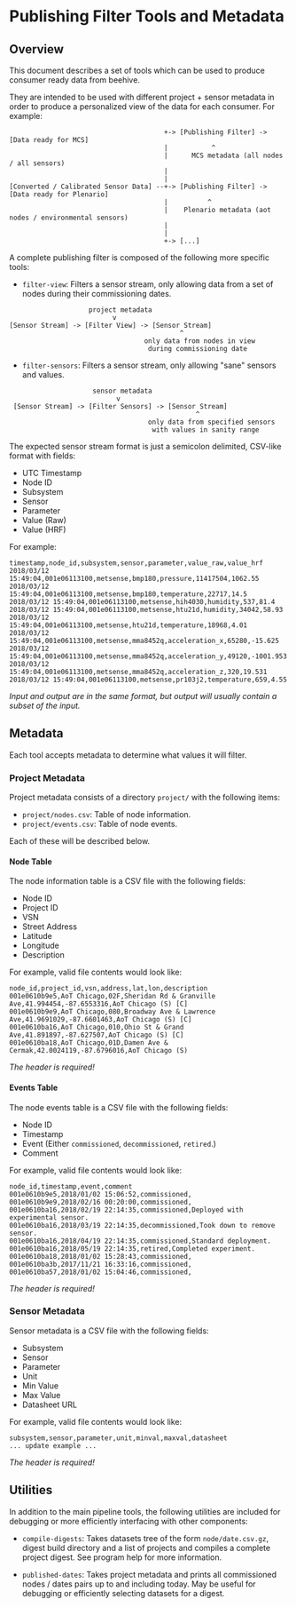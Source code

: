 <!--
waggle_topic=Waggle/Beehive/Operations,Publishing Data
-->

# Publishing Filter Tools and Metadata

## Overview

This document describes a set of tools which can be used to produce consumer
ready data from beehive.

They are intended to be used with different project + sensor metadata in order
to produce a personalized view of the data for each consumer. For example:

```
                                       +-> [Publishing Filter] -> [Data ready for MCS]
                                       |           ^
                                       |      MCS metadata (all nodes / all sensors)
                                       |
                                       |
[Converted / Calibrated Sensor Data] --+-> [Publishing Filter] -> [Data ready for Plenario]
                                       |          ^
                                       |    Plenario metadata (aot nodes / environmental sensors)
                                       |
                                       |
                                       +-> [...]
```

A complete publishing filter is composed of the following more specific tools:

* `filter-view`: Filters a sensor stream, only allowing data from a set of nodes during their commissioning dates.
```
                    project metadata
                          v
[Sensor Stream] -> [Filter View] -> [Sensor Stream]
                                           ^
                                  only data from nodes in view
                                   during commissioning date
```

* `filter-sensors`: Filters a sensor stream, only allowing "sane" sensors and values.
```
                     sensor metadata
                           v
 [Sensor Stream] -> [Filter Sensors] -> [Sensor Stream]
                                               ^
                                   only data from specified sensors
                                    with values in sanity range
```

The expected sensor stream format is just a semicolon delimited, CSV-like format with fields:

* UTC Timestamp
* Node ID
* Subsystem
* Sensor
* Parameter
* Value (Raw)
* Value (HRF)

For example:

```
timestamp,node_id,subsystem,sensor,parameter,value_raw,value_hrf
2018/03/12 15:49:04,001e06113100,metsense,bmp180,pressure,11417504,1062.55
2018/03/12 15:49:04,001e06113100,metsense,bmp180,temperature,22717,14.5
2018/03/12 15:49:04,001e06113100,metsense,hih4030,humidity,537,81.4
2018/03/12 15:49:04,001e06113100,metsense,htu21d,humidity,34042,58.93
2018/03/12 15:49:04,001e06113100,metsense,htu21d,temperature,18968,4.01
2018/03/12 15:49:04,001e06113100,metsense,mma8452q,acceleration_x,65280,-15.625
2018/03/12 15:49:04,001e06113100,metsense,mma8452q,acceleration_y,49120,-1001.953
2018/03/12 15:49:04,001e06113100,metsense,mma8452q,acceleration_z,320,19.531
2018/03/12 15:49:04,001e06113100,metsense,pr103j2,temperature,659,4.55
```

_Input and output are in the same format, but output will usually contain a subset of the input._

## Metadata

Each tool accepts metadata to determine what values it will filter.

### Project Metadata

Project metadata consists of a directory `project/` with the following items:

* `project/nodes.csv`: Table of node information.
* `project/events.csv`: Table of node events.

Each of these will be described below.

#### Node Table

The node information table is a CSV file with the following fields:

* Node ID
* Project ID
* VSN
* Street Address
* Latitude
* Longitude
* Description

For example, valid file contents would look like:

```
node_id,project_id,vsn,address,lat,lon,description
001e0610b9e5,AoT Chicago,02F,Sheridan Rd & Granville Ave,41.994454,-87.6553316,AoT Chicago (S) [C]
001e0610b9e9,AoT Chicago,080,Broadway Ave & Lawrence Ave,41.9691029,-87.6601463,AoT Chicago (S) [C]
001e0610ba16,AoT Chicago,010,Ohio St & Grand Ave,41.891897,-87.627507,AoT Chicago (S) [C]
001e0610ba18,AoT Chicago,01D,Damen Ave & Cermak,42.0024119,-87.6796016,AoT Chicago (S)
```

_The header is required!_

#### Events Table

The node events table is a CSV file with the following fields:

* Node ID
* Timestamp
* Event (Either `commissioned`, `decommissioned`, `retired`.)
* Comment

For example, valid file contents would look like:

```
node_id,timestamp,event,comment
001e0610b9e5,2018/01/02 15:06:52,commissioned,
001e0610b9e9,2018/02/16 00:20:00,commissioned,
001e0610ba16,2018/02/19 22:14:35,commissioned,Deployed with experimental sensor.
001e0610ba16,2018/03/19 22:14:35,decommissioned,Took down to remove sensor.
001e0610ba16,2018/04/19 22:14:35,commissioned,Standard deployment.
001e0610ba16,2018/05/19 22:14:35,retired,Completed experiment.
001e0610ba18,2018/01/02 15:28:43,commissioned,
001e0610ba3b,2017/11/21 16:33:16,commissioned,
001e0610ba57,2018/01/02 15:04:46,commissioned,
```

_The header is required!_

### Sensor Metadata

Sensor metadata is a CSV file with the following fields:

* Subsystem
* Sensor
* Parameter
* Unit
* Min Value
* Max Value
* Datasheet URL

For example, valid file contents would look like:

```
subsystem,sensor,parameter,unit,minval,maxval,datasheet
... update example ...
```

_The header is required!_

## Utilities

In addition to the main pipeline tools, the following utilities are included for
debugging or more efficiently interfacing with other components:

* `compile-digests`: Takes datasets tree of the form `node/date.csv.gz`, digest
build directory and a list of projects and compiles a complete project digest.
See program help for more information.

* `published-dates`: Takes project metadata and prints all commissioned nodes /
dates pairs up to and including today. May be useful for debugging or efficiently
selecting datasets for a digest.
